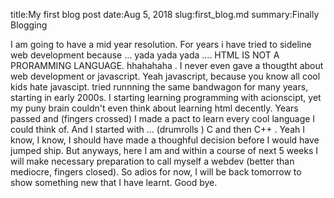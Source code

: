 title:My first blog post 
date:Aug 5, 2018 
slug:first_blog.md
summary:Finally Blogging 

I am going to have a mid year resolution. For years i have tried to sideline web development because
... yada yada yada .... HTML IS NOT A PRORAMMING LANGUAGE. hhahahaha . I never even gave a thougtht 
about web development or javascript. Yeah javascript, because you know all cool kids hate javascipt. 
tried runnning the same bandwagon for many years, starting in early 2000s. I starting learning
programming with acionscipt, yet my puny brain couldn't even think about learning html decently. Years 
passed and (fingers crossed) I made a pact to learn every cool language I could think of. And I started
with ... (drumrolls ) C and then C++ . Yeah I know, I know, I should have made a thoughful decision 
before I would have jumped ship. But anyways, here I am and within a course of next 5 weeks I will make
necessary preparation to call myself a webdev (better than mediocre, fingers closed). So adios for now,
I will be back tomorrow to show something new that I have learnt. Good bye.
				

